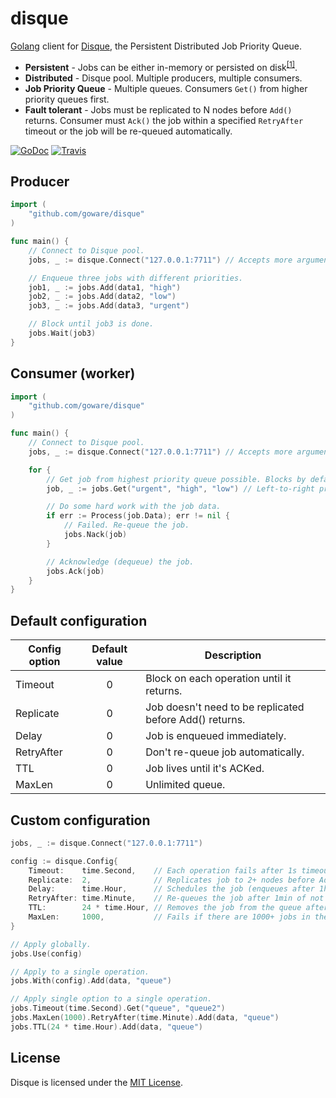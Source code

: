 # disque

[Golang](http://golang.org/) client for [Disque](https://github.com/antirez/disque), the Persistent Distributed Job Priority Queue.

- **Persistent** - Jobs can be either in-memory or persisted on disk<sup>[[1]](https://github.com/antirez/disque#disque-and-disk-persistence)</sup>.
- **Distributed** - Disque pool. Multiple producers, multiple consumers.
- **Job Priority Queue** - Multiple queues. Consumers `Get()` from higher priority queues first.
- **Fault tolerant** - Jobs must be replicated to N nodes before `Add()` returns. Consumer must `Ack()` the job within a specified `RetryAfter` timeout or the job will be re-queued automatically.

[![GoDoc](https://godoc.org/github.com/goware/disque?status.png)](https://godoc.org/github.com/goware/disque)
[![Travis](https://travis-ci.org/goware/disque.svg?branch=master)](https://travis-ci.org/goware/disque)

## Producer

```go
import (
    "github.com/goware/disque"
)

func main() {
    // Connect to Disque pool.
    jobs, _ := disque.Connect("127.0.0.1:7711") // Accepts more arguments.

    // Enqueue three jobs with different priorities.
    job1, _ := jobs.Add(data1, "high")
    job2, _ := jobs.Add(data2, "low")
    job3, _ := jobs.Add(data3, "urgent")

    // Block until job3 is done.
    jobs.Wait(job3)
}
```

## Consumer (worker)

```go
import (
    "github.com/goware/disque"
)

func main() {
    // Connect to Disque pool.
    jobs, _ := disque.Connect("127.0.0.1:7711") // Accepts more arguments.

    for {
        // Get job from highest priority queue possible. Blocks by default.
        job, _ := jobs.Get("urgent", "high", "low") // Left-to-right priority.

        // Do some hard work with the job data.
        if err := Process(job.Data); err != nil {
            // Failed. Re-queue the job.
            jobs.Nack(job)
        }

        // Acknowledge (dequeue) the job.
        jobs.Ack(job)
    }
}
```

## Default configuration

| Config option | Default value | Description  |
| ------------- |:-------------:| ------------ |
| Timeout       | 0             | Block on each operation until it returns. |
| Replicate     | 0             | Job doesn't need to be replicated before Add() returns. |
| Delay         | 0             | Job is enqueued immediately. |
| RetryAfter    | 0             | Don't re-queue job automatically. |
| TTL           | 0             | Job lives until it's ACKed. |
| MaxLen        | 0             | Unlimited queue. |

## Custom configuration

```go
jobs, _ := disque.Connect("127.0.0.1:7711")

config := disque.Config{
    Timeout:    time.Second,    // Each operation fails after 1s timeout elapses.
    Replicate:  2,              // Replicates job to 2+ nodes before Add() returns.
    Delay:      time.Hour,      // Schedules the job (enqueues after 1h).
    RetryAfter: time.Minute,    // Re-queues the job after 1min of not being ACKed.
    TTL:        24 * time.Hour, // Removes the job from the queue after one day.
    MaxLen:     1000,           // Fails if there are 1000+ jobs in the queue.
}

// Apply globally.
jobs.Use(config)

// Apply to a single operation.
jobs.With(config).Add(data, "queue")

// Apply single option to a single operation.
jobs.Timeout(time.Second).Get("queue", "queue2")
jobs.MaxLen(1000).RetryAfter(time.Minute).Add(data, "queue")
jobs.TTL(24 * time.Hour).Add(data, "queue")
```

## License
Disque is licensed under the [MIT License](./LICENSE).
